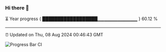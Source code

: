 ### Hi there 👋

⏳ Year progress { ██████████████████▁▁▁▁▁▁▁▁▁▁▁▁ } 60.12 %

---

⏰ Updated on Thu, 08 Aug 2024 00:46:43 GMT

![Progress Bar CI](https://github.com/code-lakshay/GitHub-Actions-Demo/workflows/Progress%20Bar%20CI/badge.svg)
